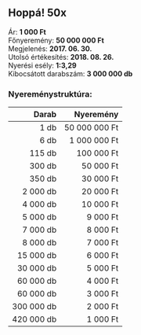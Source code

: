 ## Hoppá! 50x

Ár: **1 000 Ft**<br/>
Főnyeremény: **50 000 000 Ft**<br/>
Megjelenés: **2017. 06. 30.**<br/>
Utolsó értékesítés: **2018. 08. 26.**<br/>
Nyerési esély: **1:3,29**<br/>
Kibocsátott darabszám: **3 000 000 db**<br/>

### Nyereménystruktúra:
Darab|Nyeremény
---:|---:
1 db|50 000 000 Ft
6 db|1 000 000 Ft
115 db|100 000 Ft
300 db|50 000 Ft
350 db|30 000 Ft
2 000 db|20 000 Ft
4 000 db|10 000 Ft
5 000 db|9 000 Ft
7 000 db|8 000 Ft
8 000 db|7 000 Ft
15 000 db|6 000 Ft
30 000 db|5 000 Ft
60 000 db|4 000 Ft
60 000 db|3 000 Ft
300 000 db|2 000 Ft
420 000 db|1 000 Ft

